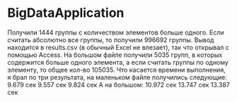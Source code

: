 # BigDataApplication
Получили 1444 группы с количеством элементов больше одного. Если считать абсолютно все группы, то получили 996692 группы. Вывод находится в results.csv (в обычный Excel не влезает), так что открывал с помощью Access. На большом файле получили 5035 групп, в которых содержится больше одного элемента, а если считать группы по одному элементу, то общее кол-во 105035.
Что касается времени выполнения, я брал по три результата, на маленьком файле получились следующие:
9.679 сек
9.557 сек
9.824 сек
А на большом:
10.972 сек
13.747 сек
13.387 сек
